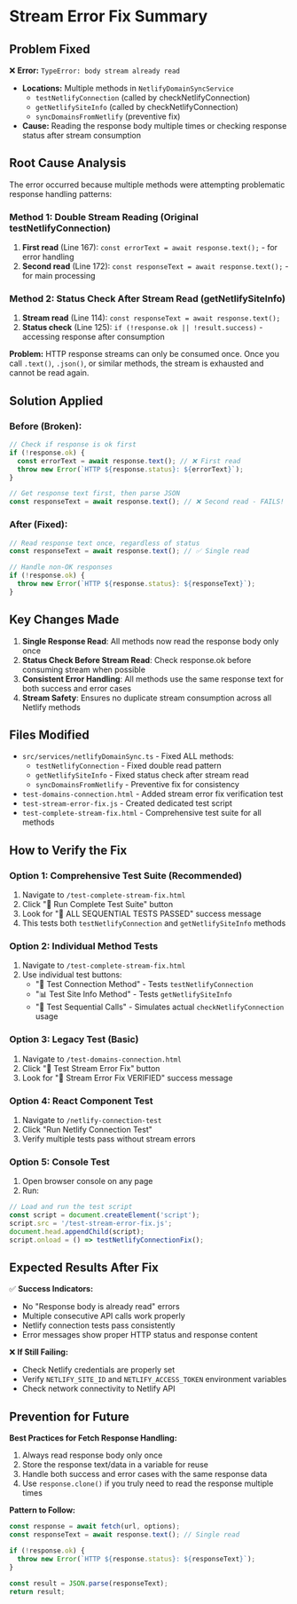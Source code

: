 # Stream Error Fix Summary

## Problem Fixed
❌ **Error:** `TypeError: body stream already read`
- **Locations:** Multiple methods in `NetlifyDomainSyncService`
  - `testNetlifyConnection` (called by checkNetlifyConnection)
  - `getNetlifySiteInfo` (called by checkNetlifyConnection)
  - `syncDomainsFromNetlify` (preventive fix)
- **Cause:** Reading the response body multiple times or checking response status after stream consumption

## Root Cause Analysis
The error occurred because multiple methods were attempting problematic response handling patterns:

### Method 1: Double Stream Reading (Original testNetlifyConnection)
1. **First read** (Line 167): `const errorText = await response.text();` - for error handling
2. **Second read** (Line 172): `const responseText = await response.text();` - for main processing

### Method 2: Status Check After Stream Read (getNetlifySiteInfo)
1. **Stream read** (Line 114): `const responseText = await response.text();`
2. **Status check** (Line 125): `if (!response.ok || !result.success)` - accessing response after consumption

**Problem:** HTTP response streams can only be consumed once. Once you call `.text()`, `.json()`, or similar methods, the stream is exhausted and cannot be read again.

## Solution Applied

### Before (Broken):
```typescript
// Check if response is ok first
if (!response.ok) {
  const errorText = await response.text(); // ❌ First read
  throw new Error(`HTTP ${response.status}: ${errorText}`);
}

// Get response text first, then parse JSON
const responseText = await response.text(); // ❌ Second read - FAILS!
```

### After (Fixed):
```typescript
// Read response text once, regardless of status
const responseText = await response.text(); // ✅ Single read

// Handle non-OK responses
if (!response.ok) {
  throw new Error(`HTTP ${response.status}: ${responseText}`);
}
```

## Key Changes Made

1. **Single Response Read**: All methods now read the response body only once
2. **Status Check Before Stream Read**: Check response.ok before consuming stream when possible
3. **Consistent Error Handling**: All methods use the same response text for both success and error cases
4. **Stream Safety**: Ensures no duplicate stream consumption across all Netlify methods

## Files Modified

- `src/services/netlifyDomainSync.ts` - Fixed ALL methods:
  - `testNetlifyConnection` - Fixed double read pattern
  - `getNetlifySiteInfo` - Fixed status check after stream read
  - `syncDomainsFromNetlify` - Preventive fix for consistency
- `test-domains-connection.html` - Added stream error fix verification test
- `test-stream-error-fix.js` - Created dedicated test script
- `test-complete-stream-fix.html` - Comprehensive test suite for all methods

## How to Verify the Fix

### Option 1: Comprehensive Test Suite (Recommended)
1. Navigate to `/test-complete-stream-fix.html`
2. Click "🚀 Run Complete Test Suite" button
3. Look for "🎉 ALL SEQUENTIAL TESTS PASSED" success message
4. This tests both `testNetlifyConnection` and `getNetlifySiteInfo` methods

### Option 2: Individual Method Tests
1. Navigate to `/test-complete-stream-fix.html`
2. Use individual test buttons:
   - "🧪 Test Connection Method" - Tests `testNetlifyConnection`
   - "📊 Test Site Info Method" - Tests `getNetlifySiteInfo`
   - "🔄 Test Sequential Calls" - Simulates actual `checkNetlifyConnection` usage

### Option 3: Legacy Test (Basic)
1. Navigate to `/test-domains-connection.html`
2. Click "🔧 Test Stream Error Fix" button
3. Look for "🎉 Stream Error Fix VERIFIED" success message

### Option 4: React Component Test
1. Navigate to `/netlify-connection-test`
2. Click "Run Netlify Connection Test"
3. Verify multiple tests pass without stream errors

### Option 5: Console Test
1. Open browser console on any page
2. Run:
```javascript
// Load and run the test script
const script = document.createElement('script');
script.src = '/test-stream-error-fix.js';
document.head.appendChild(script);
script.onload = () => testNetlifyConnectionFix();
```

## Expected Results After Fix

✅ **Success Indicators:**
- No "Response body is already read" errors
- Multiple consecutive API calls work properly
- Netlify connection tests pass consistently
- Error messages show proper HTTP status and response content

❌ **If Still Failing:**
- Check Netlify credentials are properly set
- Verify `NETLIFY_SITE_ID` and `NETLIFY_ACCESS_TOKEN` environment variables
- Check network connectivity to Netlify API

## Prevention for Future

**Best Practices for Fetch Response Handling:**
1. Always read response body only once
2. Store the response text/data in a variable for reuse
3. Handle both success and error cases with the same response data
4. Use `response.clone()` if you truly need to read the response multiple times

**Pattern to Follow:**
```typescript
const response = await fetch(url, options);
const responseText = await response.text(); // Single read

if (!response.ok) {
  throw new Error(`HTTP ${response.status}: ${responseText}`);
}

const result = JSON.parse(responseText);
return result;
```
